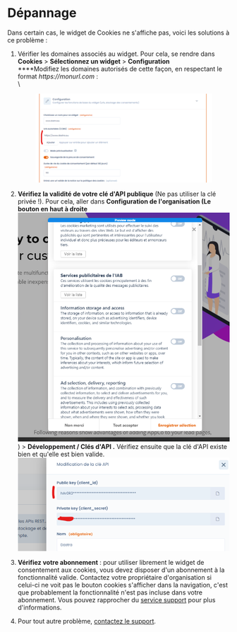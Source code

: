 # Dépannage

Dans certain cas, le widget de Cookies ne s'affiche pas, voici les solutions à ce problème :&#x20;

1.  Vérifier les domaines associés au widget. Pour cela, se rendre dans **Cookies** > **Sélectionnez un widget** > **Configuration** \
    ****Modifiez les domaines autorisés de cette façon, en respectant le format _https://monurl.com_ : \
    \


    <figure><img src="../../.gitbook/assets/image (11) (3).png" alt=""><figcaption></figcaption></figure>
2. **Vérifiez la validité de votre clé d'API publique** (Ne pas utiliser la clé privée !). Pour cela, aller dans **Configuration de l'organisation (Le bouton en haut à droite**![](<../../.gitbook/assets/image (1) (4).png>)) > **Développement / Clés d'API .** Vérifiez ensuite que la clé d'API existe bien et qu'elle est bien valide.\
   ![](<../../.gitbook/assets/image (18).png>)
3. **Vérifiez votre abonnement** : pour utiliser librement le widget de consentement aux cookies, vous devez disposer d'un abonnement à la fonctionnalité valide. Contactez votre propriétaire d'organisation si celui-ci ne voit pas le bouton cookies s'afficher dans la navigation, c'est que probablement la fonctionnalité n'est pas incluse dans votre abonnement. Vous pouvez rapprocher du [service support](mailto:support@dastra.eu) pour plus d'informations.
4. Pour tout autre problème, [contactez le support](https://doc.dastra.eu/commencer/le-support/faire-une-demande-de-support?cacheBust=1676909428068).
